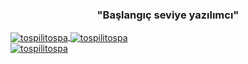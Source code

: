<h3 align="center">"Başlangıç seviye yazılımcı"</h3>
<a href="#" target="_blank">
  <img align="center" src="https://github-readme-stats.vercel.app/api?username=tospilitospa&hide=contribs&show_icons=true&locale=en&theme=dark" alt="tospilitospa" />
</a>
<a href="#" target="_blank">
  <img align="center" src="https://github-readme-stats.vercel.app/api/top-langs?username=tospilitospa&show_icons=true&locale=en&layout=compact&theme=dark&hide=jupyter%20notebook" alt="tospilitospa" />
</a>

<br>
<a href="#" target="_blank" align="left">
  <img src="https://komarev.com/ghpvc/?username=tospilitospa&label=Profile%20views&color=0e75b6&style=flat" alt="tospilitospa" />
</a>
